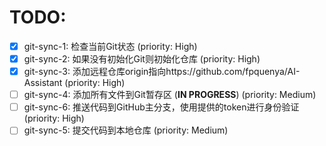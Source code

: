 # TODO:

- [x] git-sync-1: 检查当前Git状态 (priority: High)
- [x] git-sync-2: 如果没有初始化Git则初始化仓库 (priority: High)
- [x] git-sync-3: 添加远程仓库origin指向https://github.com/fpquenya/AI-Assistant (priority: High)
- [ ] git-sync-4: 添加所有文件到Git暂存区 (**IN PROGRESS**) (priority: Medium)
- [ ] git-sync-6: 推送代码到GitHub主分支，使用提供的token进行身份验证 (priority: High)
- [ ] git-sync-5: 提交代码到本地仓库 (priority: Medium)
